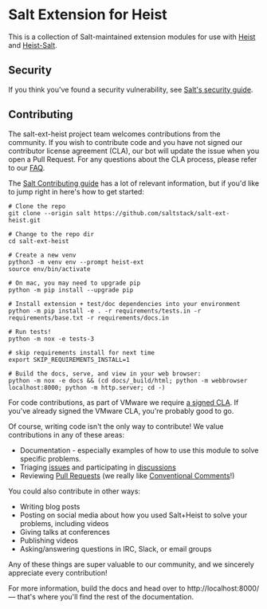 # Salt Extension for Heist

This is a collection of Salt-maintained extension modules for use with [Heist](https://heist.readthedocs.io/en/latest/)
and [Heist-Salt](https://heist-salt.readthedocs.io/en/latest/).

## Security

If you think you've found a security vulnerability, see [Salt's security guide][security].


## Contributing

The salt-ext-heist project team welcomes contributions from the community. If you wish to
contribute code and you have not signed our contributor license agreement (CLA), our bot
will update the issue when you open a Pull Request. For any questions about the CLA process,
please refer to our [FAQ](https://cla.vmware.com/faq).

The [Salt Contributing guide][salt-contributing] has a lot of relevant information, but if
you'd like to jump right in here's how to get started:

    # Clone the repo
    git clone --origin salt https://github.com/saltstack/salt-ext-heist.git

    # Change to the repo dir
    cd salt-ext-heist

    # Create a new venv
    python3 -m venv env --prompt heist-ext
    source env/bin/activate

    # On mac, you may need to upgrade pip
    python -m pip install --upgrade pip

    # Install extension + test/doc dependencies into your environment
    python -m pip install -e . -r requirements/tests.in -r requirements/base.txt -r requirements/docs.in

    # Run tests!
    python -m nox -e tests-3

    # skip requirements install for next time
    export SKIP_REQUIREMENTS_INSTALL=1

    # Build the docs, serve, and view in your web browser:
    python -m nox -e docs && (cd docs/_build/html; python -m webbrowser localhost:8000; python -m http.server; cd -)


For code contributions, as part of VMware we require [a signed CLA][cla-faq].
If you've already signed the VMware CLA, you're probably good to go.

Of course, writing code isn't the only way to contribute! We value
contributions in any of these areas:

- Documentation - especially examples of how to use this module to solve
  specific problems.
- Triaging [issues][issues] and participating in [discussions][discussions]
- Reviewing [Pull Requests][PRs] (we really like [Conventional
  Comments][comments]!)

You could also contribute in other ways:

- Writing blog posts
- Posting on social media about how you used Salt+Heist to solve your
  problems, including videos
- Giving talks at conferences
- Publishing videos
- Asking/answering questions in IRC, Slack, or email groups

Any of these things are super valuable to our community, and we sincerely
appreciate every contribution!


For more information, build the docs and head over to http://localhost:8000/ —
that's where you'll find the rest of the documentation.


[security]: https://github.com/saltstack/salt/blob/master/SECURITY.md
[salt-contributing]: https://docs.saltproject.io/en/master/topics/development/contributing.html
[issues]: https://github.com/saltstack/salt-ext-heist/issues
[PRs]: https://github.com/saltstack/salt-ext-heist/pulls
[discussions]: https://github.com/saltstack/salt-ext-heist/discussions
[comments]: https://conventionalcomments.org/
[cla-faq]: https://cla.vmware.com/faq
